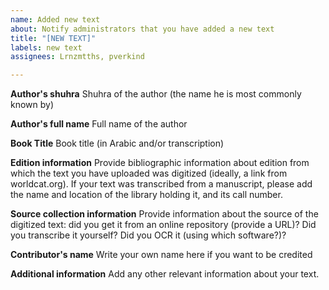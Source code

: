 ```yaml
---
name: Added new text
about: Notify administrators that you have added a new text
title: "[NEW TEXT]"
labels: new text
assignees: Lrnzmtths, pverkind

---
```


**Author's shuhra**
Shuhra of the author (the name he is most commonly known by)

**Author's full name**
Full name of the author

**Book Title**
Book title (in Arabic and/or transcription)

**Edition information**
Provide bibliographic information about edition from which the text you have uploaded was digitized (ideally, a link from worldcat.org). If your text was transcribed from a manuscript, please add the name and location of the library holding it, and its call number.

**Source collection information**
Provide information about the source of the digitized text: did you get it from an online repository (provide a URL)? Did you transcribe it yourself? Did you OCR it (using which software?)?

**Contributor's name**
Write your own name here if you want to be credited

**Additional information**
Add any other relevant information about your text.

